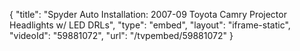 {
    "title": "Spyder Auto Installation: 2007-09 Toyota Camry Projector Headlights w\/ LED DRLs",
    "type": "embed",
    "layout": "iframe-static",
    "videoId": "59881072",
    "url": "\/tvpembed\/59881072"
}